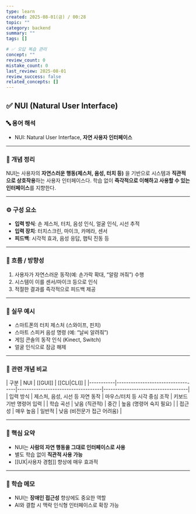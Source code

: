 ```yaml
---
type: learn
created: 2025-08-01(금) / 00:28
topic: ""
category: backend
summary: ""
tags: []

# ✅ 오답 복습 관리
concept: ""
review_count: 0
mistake_count: 0
last_review: 2025-08-01
review_success: false
related_concepts: []
---
```

## ✅ NUI (Natural User Interface)

### 🔤 용어 해석
- NUI: Natural User Interface, **자연 사용자 인터페이스**

---

### 📌 개념 정리
NUI는 사용자의 **자연스러운 행동(제스처, 음성, 터치 등)** 을 기반으로 시스템과 **직관적으로 상호작용**하는 사용자 인터페이스다. 학습 없이 **즉각적으로 이해하고 사용할 수 있는 인터페이스**를 지향한다.

---

### ⚙️ 구성 요소
- **입력 방식**: 손 제스처, 터치, 음성 인식, 얼굴 인식, 시선 추적
- **입력 장치**: 터치스크린, 마이크, 카메라, 센서
- **피드백**: 시각적 효과, 음성 응답, 햅틱 진동 등

---

### 🧭 흐름 / 방향성
1. 사용자가 자연스러운 동작(예: 손가락 확대, “알람 꺼줘”) 수행
2. 시스템이 이를 센서/마이크 등으로 인식
3. 적절한 결과를 즉각적으로 피드백 제공

---

### 💬 실무 예시
- 스마트폰의 터치 제스처 (스와이프, 핀치)
- 스마트 스피커 음성 명령 (예: “날씨 알려줘”)
- 게임 콘솔의 동작 인식 (Kinect, Switch)
- 얼굴 인식으로 잠금 해제

---

### 🔁 관련 개념 비교
| 구분      | NUI                              | [[GUI]]                           | [[CLI|CLI]]                        |
|-----------|-----------------------------------|------------------------------------|------------------------------------|
| 입력 방식 | 제스처, 음성, 시선 등 자연 동작    | 마우스/터치 등 시각 중심 조작     | 키보드 기반 명령어 입력            |
| 학습 곡선 | 낮음 (직관적)                     | 중간                               | 높음 (명령어 숙지 필요)            |
| 접근성    | 매우 높음                         | 일반적                             | 낮음 (비전문가 접근 어려움)        |

---

### 🎯 핵심 요약
- NUI는 **사람의 자연 행동을 그대로 인터페이스로 사용**
- 별도 학습 없이 **직관적 사용 가능**
- [[UX|사용자 경험]] 향상에 매우 효과적

---

### 🧠 학습 메모
- NUI는 **장애인 접근성** 향상에도 중요한 역할
- AI와 결합 시 맥락 인식형 인터페이스로 확장 가능
